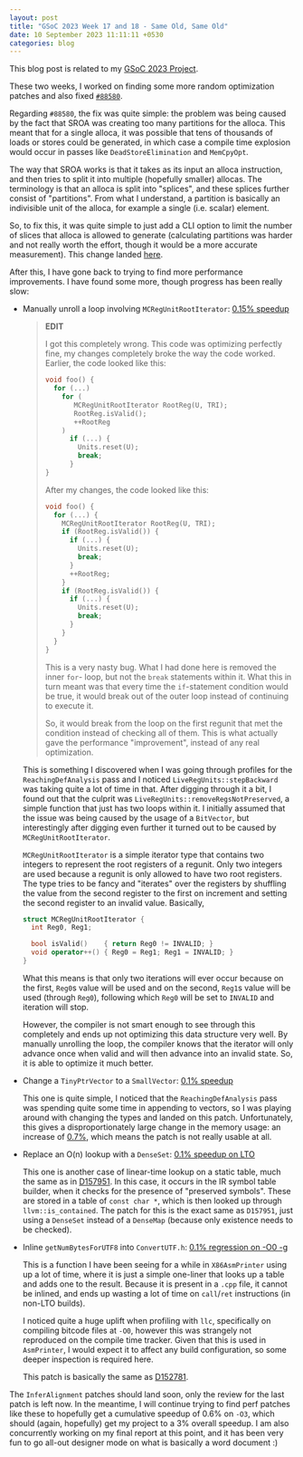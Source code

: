 ```yaml
---
layout: post
title: "GSoC 2023 Week 17 and 18 - Same Old, Same Old"
date: 10 September 2023 11:11:11 +0530
categories: blog
---
```


This blog post is related to my [GSoC 2023 Project][project-link].

These two weeks, I worked on finding some more random optimization patches and
also fixed [`#88580`][rust-bug-link].

Regarding `#88580`, the fix was quite simple: the problem was being caused by
the fact that SROA was creating too many partitions for the alloca. This meant
that for a single alloca, it was possible that tens of thousands of loads or
stores could be generated, in which case a compile time explosion would occur in
passes like `DeadStoreElimination` and `MemCpyOpt`.

The way that SROA works is that it takes as its input an alloca instruction, and
then tries to split it into multiple (hopefully smaller) allocas. The
terminology is that an alloca is split into "splices", and these splices further
consist of "partitions". From what I understand, a partition is basically an
indivisible unit of the alloca, for example a single (i.e. scalar) element.

So, to fix this, it was quite simple to just add a CLI option to limit the
number of slices that alloca is allowed to generate (calculating partitions was
harder and not really worth the effort, though it would be a more accurate
measurement). This change landed [here][fix-link].

After this, I have gone back to trying to find more performance improvements.
I have found some more, though progress has been really slow:

- Manually unroll a loop involving `MCRegUnitRootIterator`: [0.15% speedup][perf-link-1]

  > **EDIT**
  >
  > I got this completely wrong. This code was optimizing perfectly fine, my
  > changes completely broke the way the code worked. Earlier, the code looked
  > like this:
  > ```cpp
  > void foo() {
  >   for (...)
  >     for (
  >        MCRegUnitRootIterator RootReg(U, TRI);
  >        RootReg.isValid();
  >        ++RootReg
  >     )
  >       if (...) {
  >         Units.reset(U);
  >         break;
  >       }
  > }
  > ```
  >
  > After my changes, the code looked like this:
  > ```cpp
  > void foo() {
  >   for (...) {
  >     MCRegUnitRootIterator RootReg(U, TRI);
  >     if (RootReg.isValid()) {
  >       if (...) {
  >         Units.reset(U);
  >         break;
  >       }
  >       ++RootReg;
  >     }
  >     if (RootReg.isValid()) {
  >       if (...) {
  >         Units.reset(U);
  >         break;
  >       }
  >     }
  >   }
  > }
  > ```
  >
  > This is a very nasty bug. What I had done here is removed the inner `for`-
  > loop, but not the `break` statements within it. What this in turn meant was
  > that every time the `if`-statement condition would be true, it would break
  > out of the outer loop instead of continuing to execute it.
  >
  > So, it would break from the loop on the first regunit that met the condition
  > instead of checking all of them. This is what actually gave the performance
  > "improvement", instead of any real optimization.

  This is something I discovered when I was going through profiles for
  the `ReachingDefAnalysis` pass and I noticed `LiveRegUnits::stepBackward` was
  taking quite a lot of time in that. After digging through it a bit, I found
  out that the culprit was `LiveRegUnits::removeRegsNotPreserved`, a simple
  function that just has two loops within it. I initially assumed that the
  issue was being caused by the usage of a `BitVector`, but interestingly after
  digging even further it turned out to be caused by `MCRegUnitRootIterator`.

  `MCRegUnitRootIterator` is a simple iterator type that contains two integers
  to represent the root registers of a regunit. Only two integers are used
  because a regunit is only allowed to have two root registers. The type tries
  to be fancy and "iterates" over the registers by shuffling the value from the
  second register to the first on increment and setting the second register to
  an invalid value. Basically,

  ```cpp
  struct MCRegUnitRootIterator {
    int Reg0, Reg1;

    bool isValid()    { return Reg0 != INVALID; }
    void operator++() { Reg0 = Reg1; Reg1 = INVALID; }
  }
  ```

  What this means is that only two iterations will ever occur because on the
  first, `Reg0`s value will be used and on the second, `Reg1`s value will be
  used (through `Reg0`), following which `Reg0` will be set to `INVALID` and
  iteration will stop.
  
  However, the compiler is not smart enough to see through this completely and
  ends up not optimizing this data structure very well. By manually unrolling
  the loop, the compiler knows that the iterator will only advance once when
  valid and will then advance into an invalid state. So, it is able to optimize
  it much better.

- Change a `TinyPtrVector` to a `SmallVector`: [0.1% speedup][perf-link-2]

  This one is quite simple, I noticed that the `ReachingDefAnalysis` pass was
  spending quite some time in appending to vectors, so I was playing around with
  changing the types and landed on this patch. Unfortunately, this gives a 
  disproportionately large change in the memory usage: an increase of [0.7%][mem-link],
  which means the patch is not really usable at all. 

- Replace an O(n) lookup with a `DenseSet`: [0.1% speedup on LTO][perf-link-3]

  This one is another case of linear-time lookup on a static table, much the
  same as in [D157951][review-link]. In this case, it occurs in the IR symbol
  table builder, when it checks for the presence of "preserved symbols". These
  are stored in a table of `const char *`, which is then looked up through
  `llvm::is_contained`. The patch for this is the exact same as `D157951`,
  just using a `DenseSet` instead of a `DenseMap` (because only existence needs
  to be checked).

- Inline `getNumBytesForUTF8` into `ConvertUTF.h`: [0.1% regression on -O0 -g][regression-link]

  This is a function I have been seeing for a while in `X86AsmPrinter` using up
  a lot of time, where it is just a simple one-liner that looks up a table and
  adds one to the result. Because it is present in a `.cpp` file, it cannot be
  inlined, and ends up wasting a lot of time on `call`/`ret` instructions (in
  non-LTO builds).

  I noticed quite a huge uplift when profiling with `llc`, specifically on
  compiling bitcode files at `-O0`, however this was strangely not reproduced
  on the compile time tracker. Given that this is used in `AsmPrinter`, I would
  expect it to affect any build configuration, so some deeper inspection is
  required here.

  This patch is basically the same as [D152781][review-link-2].

The `InferAlignment` patches should land soon, only the review for the last
patch is left now. In the meantime, I will continue trying to find perf patches
like these to hopefully get a cumulative speedup of 0.6% on `-O3`, which should
(again, hopefully) get my project to a 3% overall speedup. I am also
concurrently working on my final report at this point, and it has been very fun
to go all-out designer mode on what is basically a word document :)

[project-link]: https://summerofcode.withgoogle.com/programs/2023/projects/JdqGUwNq
[rust-bug-link]: https://github.com/rust-lang/rust/issues/88580
[fix-link]: https://github.com/llvm/llvm-project/commit/e13e808283f7fd9e873ae922dd1ef61aeaa0eb4a
[perf-link-1]: https://llvm-compile-time-tracker.com/compare.php?from=2f59195649fae0f4567bddd1eecb00a019b70525&to=e518e379ae877d991fb44c7a5b57ee2dc27dbe62&stat=instructions:u
[perf-link-2]: https://llvm-compile-time-tracker.com/compare.php?from=e518e379ae877d991fb44c7a5b57ee2dc27dbe62&to=0d342093bce6c42fa361f9dfab6ee2a956fd066f&stat=instructions:u
[mem-link]: https://llvm-compile-time-tracker.com/compare.php?from=e518e379ae877d991fb44c7a5b57ee2dc27dbe62&to=0d342093bce6c42fa361f9dfab6ee2a956fd066f&stat=max-rss
[perf-link-3]: https://llvm-compile-time-tracker.com/compare.php?from=0d342093bce6c42fa361f9dfab6ee2a956fd066f&to=c75a506981d129883c9f0ddfc67c4eab47df4c26&stat=instructions:u
[review-link]: https://reviews.llvm.org/D157951
[regression-link]: https://llvm-compile-time-tracker.com/compare.php?from=c75a506981d129883c9f0ddfc67c4eab47df4c26&to=e47928e1ad0c4de6874ccf757ec86ca1032000f2&stat=instructions:u
[review-link-2]: https://reviews.llvm.org/D152781